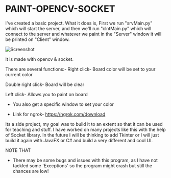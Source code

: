 # PAINT-OPENCV-SOCKET
I've created a basic project. What it does is, First we run "srvMain.py" which will start the server, and then we'll run "clntMain.py" which will connect to the server and whatever we paint in the "Server" window it will be printed on "Client" window.

![Screenshot](https://user-images.githubusercontent.com/82229055/114259774-f912f480-99ed-11eb-8b3e-626fd6d48a77.png)

It is made with opencv & socket.

There are several functions:-
Right click- Board color will be set to your current color

Double right click- Board will be clear

Left click- Allows you to paint on board

* You also get a specific window to set your color

* Link for ngrok- https://ngrok.com/download

Its a side project, my goal was to build it to an extent so that it can be used for teaching and stuff. I have worked on many projects like this with the help of Socket library.
In the future I will be thinking to add Tkinter or I will just build it again with JavaFX or C# and build a very different and cool UI.


NOTE THAT
 * There may be some bugs and issues with this program, as I have not tackled some 'Execptions' so the program might crash but still the chances are low!
